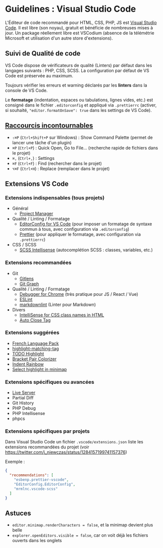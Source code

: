 # Guidelines : Visual Studio Code

L'Éditeur de code recommandé pour HTML, CSS, PHP, JS est [Visual Studio Code](https://code.visualstudio.com/). Il est libre (son noyau), gratuit et bénéficie de nombreuses mises à jour.
Un package réellement libre est VSCodium (absence de la télémétrie Microsoft et utilisation d'un autre store d'extensions).

## Suivi de Qualité de code

VS Code dispose de vérificateurs de qualité (Linters) par défaut dans les langages suivants&nbsp;: PHP, CSS, SCSS. La configuration par défaut de VS Code est préservée au maximum.

Toujours vérifier les erreurs et warning déclarés par les **linters** dans la console de VS Code.

Le **formatage** (indentation, espaces ou tabulations, lignes vides, etc.) est consigné dans le fichier `.editorconfig` et appliqué via `.prettierrc` (activer, si souhaité, `"editor.formatOnSave": true` dans les settings de VS Code).

## [Raccourcis incontournables](https://code.visualstudio.com/docs/getstarted/keybindings#_keyboard-shortcuts-reference)

- `⇧⌘P` (`Ctrl+Shift+P` sur Windows) : Show Command Palette (permet de lancer une tâche d'un plugin)
- `⌘P` (`Ctrl+P`) : Quick Open, Go to File… (recherche rapide de fichiers dans le projet)
- `⌘,` (`Ctrl+,`) : Settings
- `⌘F` (`Ctrl+F`) : Find (rechercher dans le projet)
- `⌥⌘F` (`Ctrl+H`) : Replace (remplacer dans le projet)

## Extensions VS Code

### Extensions indispensables (tous projets)

- Général
  - [Project Manager](https://marketplace.visualstudio.com/items?itemName=alefragnani.project-manager)
- Qualité / Linting / Formatage
  - [EditorConfig for VS Code](https://marketplace.visualstudio.com/items?itemName=EditorConfig.EditorConfig) (pour imposer un formatage de syntaxe commun à tous, avec configuration via `.editorconfig`)
  - [Prettier](https://marketplace.visualstudio.com/items?itemName=esbenp.prettier-vscode) (pour appliquer le formatage, avec configuration via `.prettierrc`)
- CSS / SCSS
  - [SCSS Intellisense](https://marketplace.visualstudio.com/items?itemName=mrmlnc.vscode-scss) (autocomplétion SCSS : classes, variables, etc.)

### Extensions recommandées

- Git
  - [Gitlens](https://marketplace.visualstudio.com/items?itemName=eamodio.gitlens)
  - [Git Graph](https://marketplace.visualstudio.com/items?itemName=mhutchie.git-graph)
- Qualité / Linting / Formatage
  - [Debugger for Chrome](https://marketplace.visualstudio.com/items?itemName=msjsdiag.debugger-for-chrome) (très pratique pour JS / React / Vue)
  - [ESLint](https://marketplace.visualstudio.com/items?itemName=dbaeumer.vscode-eslint)
  - [markdownlint](https://marketplace.visualstudio.com/items?itemName=DavidAnson.vscode-markdownlint) (Linter pour Markdown)
- Divers
  - [IntelliSense for CSS class names in HTML](https://marketplace.visualstudio.com/items?itemName=Zignd.html-css-class-completion)
  - [Auto Close Tag](https://marketplace.visualstudio.com/items?itemName=formulahendry.auto-close-tag)

### Extensions suggérées

- [French Language Pack](https://marketplace.visualstudio.com/items?itemName=MS-CEINTL.vscode-language-pack-fr)
- [highlight-matching-tag](https://marketplace.visualstudio.com/items?itemName=vincaslt.highlight-matching-tag)
- [TODO Highlight](https://marketplace.visualstudio.com/items?itemName=wayou.vscode-todo-highlight)
- [Bracket Pair Colorizer](https://marketplace.visualstudio.com/items?itemName=CoenraadS.bracket-pair-colorizer)
- [Indent Rainbow](https://marketplace.visualstudio.com/items?itemName=oderwat.indent-rainbow)
- [Select highlight in minimap](https://marketplace.visualstudio.com/items?itemName=mde.select-highlight-minimap)

### Extensions spécifiques ou avancées

- [Live Server](https://marketplace.visualstudio.com/items?itemName=ritwickdey.LiveServer)
- Partial Diff
- Git History
- PHP Debug
- PHP Intellisense
- phpcs

### Extensions spécifiques par projets

Dans Visual Studio Code un fichier `.vscode/extensions.json` liste les extensions recommandées du projet (voir <https://twitter.com/j_niewczas/status/1284157199741157376>)

Exemple :

```json
{
  "recommendations": [
    "esbenp.prettier-vscode",
    "EditorConfig.EditorConfig",
    "mrmlnc.vscode-scss"
  ]
}
```

## Astuces

- `editor.minimap.renderCharacters = false`, et la minimap devient plus belle
- `explorer.openEditors.visible = false`, car on voit déjà les fichiers ouverts dans les onglets
